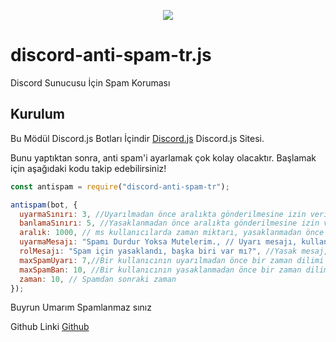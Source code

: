 <p align="center"><a href="https://nodei.co/npm/discord-anti-spam-tr/"><img src="https://nodei.co/npm/discord-anti-spam-tr.png"></a></p>

# discord-anti-spam-tr.js
Discord Sunucusu İçin Spam Koruması

## Kurulum
Bu Mödül Discord.js Botları İçindir [Discord.js](https://discord.js.org/#/) Discord.js Sitesi.

Bunu yaptıktan sonra, anti spam'i ayarlamak çok kolay olacaktır.
Başlamak için aşağıdaki kodu takip edebilirsiniz!

```js
const antispam = require("discord-anti-spam-tr");

antispam(bot, {
  uyarmaSınırı: 3, //Uyarılmadan önce aralıkta gönderilmesine izin verilen maksimum mesaj miktarı.
  banlamaSınırı: 5, //Yasaklanmadan önce aralıkta gönderilmesine izin verilen maksimum ileti miktar.
  aralık: 1000, // ms kullanıcılarda zaman miktarı, yasaklanmadan önce aralık değişkeninin maksimumunu gönderebilir.
  uyarmaMesajı: "Spamı Durdur Yoksa Mutelerim., // Uyarı mesajı, kullanıcıya hızlı gideceklerini belirten kullanıcıya gönderilir..
  rolMesajı: "Spam için yasaklandı, başka biri var mı?", //Yasak mesaj, yasaklanmış kullanıcıyı ,Banlar
  maxSpamUyarı: 7,//Bir kullanıcının uyarılmadan önce bir zaman dilimi içinde gönderebileceği maksimum kopya sayısı
  maxSpamBan: 10, //Bir kullanıcının yasaklanmadan önce bir zaman diliminde gönderebildiği maksimum kopya sayısı
  zaman: 10, // Spamdan sonraki zaman
});

```
Buyrun Umarım Spamlanmaz sınız

Github Linki [Github](https://github.com/Fire-Team/discord-anti-spam-tr)
